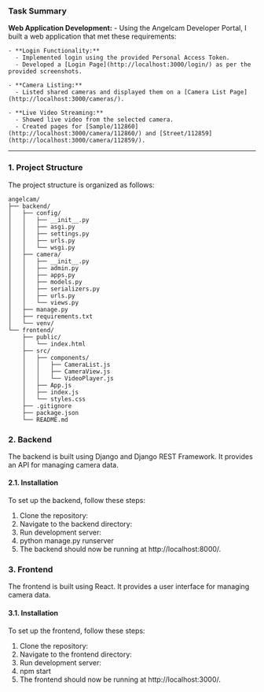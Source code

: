 ### Task Summary

   **Web Application Development:**
    - Using the Angelcam Developer Portal, I built a web application that met these requirements:
    
    - **Login Functionality:**
      - Implemented login using the provided Personal Access Token.
      - Developed a [Login Page](http://localhost:3000/login/) as per the provided screenshots.
        
    - **Camera Listing:**
      - Listed shared cameras and displayed them on a [Camera List Page](http://localhost:3000/cameras/).
        
    - **Live Video Streaming:**
      - Showed live video from the selected camera.
      - Created pages for [Sample/112860](http://localhost:3000/camera/112860/) and [Street/112859](http://localhost:3000/camera/112859/).
---

### 1. **Project Structure**
The project structure is organized as follows:

```
angelcam/
├── backend/
│   ├── config/
│   │   ├── __init__.py
│   │   ├── asgi.py
│   │   ├── settings.py
│   │   ├── urls.py
│   │   └── wsgi.py
│   ├── camera/
│   │   ├── __init__.py
│   │   ├── admin.py
│   │   ├── apps.py
│   │   ├── models.py
│   │   ├── serializers.py
│   │   ├── urls.py
│   │   └── views.py
│   ├── manage.py
│   ├── requirements.txt
│   └── venv/
└── frontend/
    ├── public/
    │   └── index.html
    ├── src/
    │   ├── components/
    │   │   ├── CameraList.js
    │   │   ├── CameraView.js
    │   │   └── VideoPlayer.js
    │   ├── App.js
    │   ├── index.js
    │   └── styles.css
    ├── .gitignore
    ├── package.json
    └── README.md
```
### 2. **Backend**
The backend is built using Django and Django REST Framework. It provides an API for managing camera data.

#### 2.1. **Installation**
To set up the backend, follow these steps:
1. Clone the repository:
2. Navigate to the backend directory:
3. Run development server:
4. python manage.py runserver
5. The backend should now be running at http://localhost:8000/.

### 3. **Frontend**
The frontend is built using React. It provides a user interface for managing camera data.

#### 3.1. **Installation**
To set up the frontend, follow these steps:
1. Clone the repository:
2. Navigate to the frontend directory:
3. Run development server:
4. npm start
5. The frontend should now be running at http://localhost:3000/.

